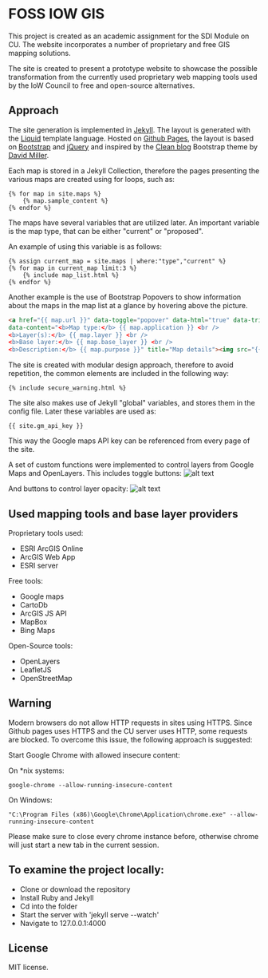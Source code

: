 # FOSS IOW GIS

This project is created as an academic assignment for the SDI Module on CU. The website incorporates a number of proprietary and free GIS mapping solutions.

The site is created to present a prototype website to showcase the possible transformation from the currently used proprietary web mapping tools used by the IoW Council to free and open-source alternatives.

## Approach

The site generation is implemented in <a href="https://jekyllrb.com/">Jekyll</a>. The layout is generated with the <a href="http://shopify.github.io/liquid/">Liquid</a> template language. Hosted on <a href="https://pages.github.com/">Github Pages</a>,
 the layout is based on <a href="http://getbootstrap.com/">Bootstrap</a>
 and <a href="https://jquery.com/">jQuery</a>
 and inspired by the <a href="https://startbootstrap.com/template-overviews/clean-blog/">Clean blog</a> Bootstrap theme by <a href="http://davidmiller.io/">David Miller</a>.</p>

Each map is stored in a Jekyll Collection, therefore the pages presenting the various maps are created using for loops, such as:

```
{% for map in site.maps %}
    {% map.sample_content %}
{% endfor %}
```
The maps have several variables that are utilized later. An important variable is the map type, that can be either "current" or "proposed".

An example of using this variable is as follows:
```
{% assign current_map = site.maps | where:"type","current" %}
{% for map in current_map limit:3 %}
    {% include map_list.html %}
{% endfor %}
```

Another example is the use of Bootstrap Popovers to show information about the maps in the map list at a glance by hovering above the picture.
```HTML
<a href="{{ map.url }}" data-toggle="popover" data-html="true" data-trigger="hover" data-placement="top"
data-content="<b>Map type:</b> {{ map.application }} <br />
<b>Layer(s):</b> {{ map.layer }} <br />
<b>Base layer:</b> {{ map.base_layer }} <br />
<b>Description:</b> {{ map.purpose }}" title="Map details"><img src="{{ site.baseurl }}/img/{{ map.img }}" alt="{{ map.title }}"></a>
```

The site is created with modular design approach, therefore to avoid repetition, the common elements are included in the following way:

```
{% include secure_warning.html %}
```

The site also makes use of Jekyll "global" variables, and stores them in the config file. Later these variables are used as:

```
{{ site.gm_api_key }}
```
This way the Google maps API key can be referenced from every page of the site.

A set of custom functions were implemented to control layers from Google Maps and OpenLayers.
This includes toggle buttons:
![alt text](http://i.imgur.com/XDkDPtA.png "Toggle buttons")

And buttons to control layer opacity:
![alt text](http://i.imgur.com/ZmvV1HU.png "Toggle buttons")


## Used mapping tools and base layer providers

Proprietary tools used:
* ESRI ArcGIS Online
* ArcGIS Web App
* ESRI server

Free tools:
* Google maps
* CartoDb
* ArcGIS JS API
* MapBox
* Bing Maps

Open-Source tools:
* OpenLayers
* LeafletJS
* OpenStreetMap

## Warning
Modern browsers do not allow HTTP requests in sites using HTTPS.
Since Github pages uses HTTPS and the CU server uses HTTP, some requests are blocked.
To overcome this issue, the following approach is suggested:

Start Google Chrome with allowed insecure content:

On \*nix systems:
```
google-chrome --allow-running-insecure-content
```
On Windows:
```
"C:\Program Files (x86)\Google\Chrome\Application\chrome.exe" --allow-running-insecure-content
```
Please make sure to close every chrome instance before, otherwise chrome will just start a new tab in the current session.

## To examine the project locally:
* Clone or download the repository
* Install Ruby and Jekyll
* Cd into the folder
* Start the server with 'jekyll serve --watch'
* Navigate to 127.0.0.1:4000


## License

MIT license.
